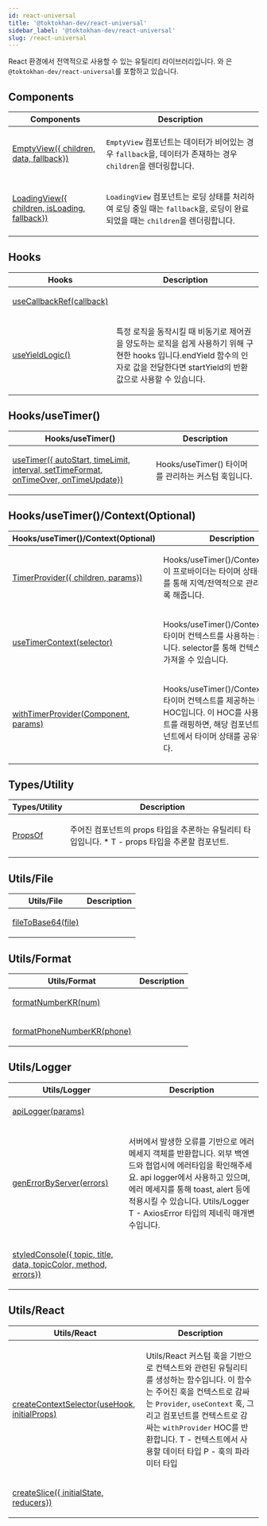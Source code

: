 ```yaml
---
id: react-universal
title: '@toktokhan-dev/react-universal'
sidebar_label: '@toktokhan-dev/react-universal'
slug: /react-universal
---
```


React 환경에서 전역적으로 사용할 수 있는 유틸리티 라이브러리입니다. 와 은 `@toktokhan-dev/react-universal`를 포함하고 있습니다.

## Components

<table>
<thead>
<tr>
<th>Components</th>
<th>Description</th>
</tr>
</thead>
<tbody>
<tr><td>

[EmptyView(\{ children, data, fallback\})](./react-universal.emptyview)

</td>

<td>

`EmptyView` 컴포넌트는 데이터가 비어있는 경우 `fallback`을, 데이터가 존재하는 경우 `children`을 렌더링합니다.

</td></tr>

<tr><td>

[LoadingView(\{ children, isLoading, fallback\})](./react-universal.loadingview)

</td>

<td>

`LoadingView` 컴포넌트는 로딩 상태를 처리하여 로딩 중일 때는 `fallback`을, 로딩이 완료되었을 때는 `children`을 렌더링합니다.

</td></tr>
</tbody>
</table>

## Hooks

<table>
<thead>
<tr>
<th>Hooks</th>
<th>Description</th>
</tr>
</thead>
<tbody>
<tr><td>

[useCallbackRef(callback)](./react-universal.usecallbackref)

</td>

<td>

</td></tr>

<tr><td>

[useYieldLogic()](./react-universal.useyieldlogic)

</td>

<td>

특정 로직을 동작시킬 때 비동기로 제어권을 양도하는 로직을 쉽게 사용하기 위해 구현한 hooks 입니다.endYield 함수의 인자로 값을 전달한다면 startYield의 반환값으로 사용할 수 있습니다.

</td></tr>
</tbody>
</table>

## Hooks/useTimer()

<table>
<thead>
<tr>
<th>Hooks/useTimer()</th>
<th>Description</th>
</tr>
</thead>
<tbody>
<tr><td>

[useTimer(\{ autoStart, timeLimit, interval, setTimeFormat, onTimeOver, onTimeUpdate\})](./react-universal.usetimer)

</td>

<td>

Hooks/useTimer() 타이머를 관리하는 커스텀 훅입니다.

</td></tr>
</tbody>
</table>

## Hooks/useTimer()/Context(Optional)

<table>
<thead>
<tr>
<th>Hooks/useTimer()/Context(Optional)</th>
<th>Description</th>
</tr>
</thead>
<tbody>
<tr><td>

[TimerProvider(\{ children, params\})](./react-universal.timerprovider)

</td>

<td>

Hooks/useTimer()/Context(Optional) 이 프로바이더는 타이머 상태를 컨텍스트를 통해 지역/전역적으로 관리할 수 있도록 해줍니다.

</td></tr>

<tr><td>

[useTimerContext(selector)](./react-universal.usetimercontext)

</td>

<td>

Hooks/useTimer()/Context(Optional) 타이머 컨텍스트를 사용하는 커스텀 훅입니다. selector를 통해 컨텍스트의 값을 가져올 수 있습니다.

</td></tr>

<tr><td>

[withTimerProvider(Component, params)](./react-universal.withtimerprovider)

</td>

<td>

Hooks/useTimer()/Context(Optional) 타이머 컨텍스트를 제공하는 컴포넌트 HOC입니다. 이 HOC를 사용하여 컴포넌트를 래핑하면, 해당 컴포넌트와 하위 컴포넌트에서 타이머 상태를 공유할 수 있습니다.

</td></tr>
</tbody>
</table>

## Types/Utility

<table>
<thead>
<tr>
<th>Types/Utility</th>
<th>Description</th>
</tr>
</thead>
<tbody>
<tr><td>

[PropsOf](./react-universal.propsof)

</td>

<td>

주어진 컴포넌트의 props 타입을 추론하는 유틸리티 타입입니다. \* T - props 타입을 추론할 컴포넌트.

</td></tr>
</tbody>
</table>

## Utils/File

<table>
<thead>
<tr>
<th>Utils/File</th>
<th>Description</th>
</tr>
</thead>
<tbody>
<tr><td>

[fileToBase64(file)](./react-universal.filetobase64)

</td>

<td>

</td></tr>
</tbody>
</table>

## Utils/Format

<table>
<thead>
<tr>
<th>Utils/Format</th>
<th>Description</th>
</tr>
</thead>
<tbody>
<tr><td>

[formatNumberKR(num)](./react-universal.formatnumberkr)

</td>

<td>

</td></tr>

<tr><td>

[formatPhoneNumberKR(phone)](./react-universal.formatphonenumberkr)

</td>

<td>

</td></tr>
</tbody>
</table>

## Utils/Logger

<table>
<thead>
<tr>
<th>Utils/Logger</th>
<th>Description</th>
</tr>
</thead>
<tbody>
<tr><td>

[apiLogger(params)](./react-universal.apilogger)

</td>

<td>

</td></tr>

<tr><td>

[genErrorByServer(errors)](./react-universal.generrorbyserver)

</td>

<td>

서버에서 발생한 오류를 기반으로 에러 메세지 객체를 반환합니다. 외부 백엔드와 협업시에 에러타입을 확인해주세요. api logger에서 사용하고 있으며, 에러 메세지를 통해 toast, alert 등에 적용시킬 수 있습니다. Utils/Logger T - AxiosError 타입의 제네릭 매개변수입니다.

</td></tr>

<tr><td>

[styledConsole(\{ topic, title, data, topicColor, method, errors\})](./react-universal.styledconsole)

</td>

<td>

</td></tr>
</tbody>
</table>

## Utils/React

<table>
<thead>
<tr>
<th>Utils/React</th>
<th>Description</th>
</tr>
</thead>
<tbody>
<tr><td>

[createContextSelector(useHook, initialProps)](./react-universal.createcontextselector)

</td>

<td>

Utils/React 커스텀 훅을 기반으로 컨텍스트와 관련된 유틸리티를 생성하는 함수입니다. 이 함수는 주어진 훅을 컨텍스트로 감싸는 `Provider`, `useContext` 훅, 그리고 컴포넌트를 컨텍스트로 감싸는 `withProvider` HOC를 반환합니다. T - 컨텍스트에서 사용할 데이터 타입 P - 훅의 파라미터 타입

</td></tr>

<tr><td>

[createSlice(\{ initialState, reducers\})](./react-universal.createslice)

</td>

<td>

</td></tr>
</tbody>
</table>
